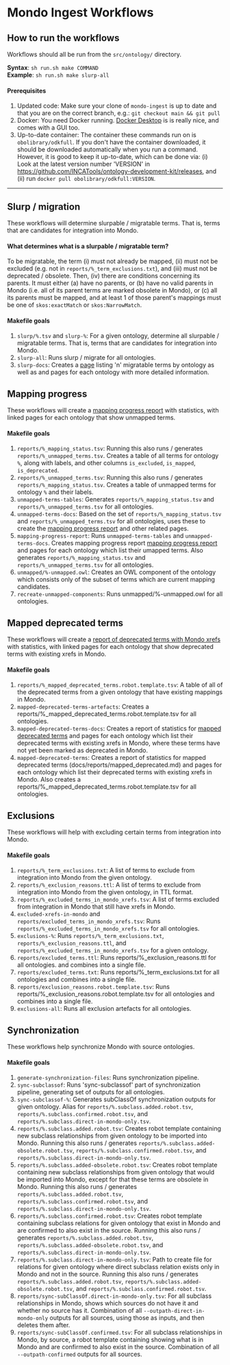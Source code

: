 # Mondo Ingest Workflows

## How to run the workflows
Workflows should all be run from the `src/ontology/` directory.  

**Syntax**: `sh run.sh make COMMAND`  
**Example**: `sh run.sh make slurp-all`

#### Prerequisites
1. Updated code: Make sure your clone of `mondo-ingest` is up to date and that you are on the correct branch, e.g.: `git checkout main && git pull`
2. Docker: You need Docker running. [Docker Desktop](https://www.docker.com/products/docker-desktop/) is is really nice, and comes with a GUI too. 
3. Up-to-date container: The container these commands run on is `obolibrary/odkfull`. If you don't have the container downloaded, it should be downloaded automatically when you run a command. However, it is good to keep it up-to-date, which can be done via: (i) Look at the latest version number 'VERSION' in https://github.com/INCATools/ontology-development-kit/releases, and (ii) run `docker pull obolibrary/odkfull:VERSION`. 

---

## Slurp / migration
These workflows will determine slurpable / migratable terms. That is, terms that are candidates for integration into 
Mondo.

#### What determines what is a slurpable / migratable term?
To be migratable, the term (i) must not already be mapped, (ii) must not be excluded (e.g. not in 
`reports/%_term_exclusions.txt`), and (iii) must not be deprecated / obsolete. Then, (iv) there are conditions 
concerning its parents. It must either (a) have no parents, or (b) have no valid parents in Mondo (i.e. all of its 
parent terms are marked obsolete in Mondo), or (c) all its parents must be mapped, and at least 1 of those parent's 
mappings must be one of `skos:exactMatch` or `skos:NarrowMatch`.  

#### Makefile goals
1. `slurp/%.tsv` and `slurp-%`: For a given ontology, determine all slurpable / migratable terms. That is, terms that 
are candidates for integration into Mondo.
2. `slurp-all`: Runs slurp / migrate for all ontologies.
3. `slurp-docs`: Creates a [page](../reports/migrate.md) listing 'n' migratable terms by ontology as well as and pages 
for each ontology with more detailed information.

## Mapping progress
These workflows will create a [mapping progress report](../reports/unmapped.md) with statistics, with linked pages for each ontology that show unmapped terms.

#### Makefile goals
1. `reports/%_mapping_status.tsv`: Running this also runs / generates  `reports/%_unmapped_terms.tsv`. Creates a table of all terms for ontology `%`, along with labels, and other columns `is_excluded`, `is_mapped`, `is_deprecated`.
2. `reports/%_unmapped_terms.tsv`: Running this also runs / generates `reports/%_mapping_status.tsv`. Creates a table of unmapped terms for ontology `%` and their labels.
3. `unmapped-terms-tables`: Generates `reports/%_mapping_status.tsv` and  `reports/%_unmapped_terms.tsv` for all ontologies.
4. `unmapped-terms-docs`: Based on the set of `reports/%_mapping_status.tsv` and  `reports/%_unmapped_terms.tsv` for all ontologies, uses these to create the [mapping progress report](../reports/unmapped.md) and other related pages. 
5. `mapping-progress-report`: Runs `unmapped-terms-tables` and `unmapped-terms-docs`. Creates mapping progress report [mapping progress report](../reports/unmapped.md) and pages for each ontology which list their umapped terms. Also generates `reports/%_mapping_status.tsv` and `reports/%_unmapped_terms.tsv` for all ontologies.
6. `unmapped/%-unmapped.owl`: Creates an OWL component of the ontology which consists only of the subset of terms which are current mapping candidates.
7. `recreate-unmapped-components`: Runs unmapped/%-unmapped.owl for all ontologies.

## Mapped deprecated terms
These workflows will create a [report of deprecated terms with Mondo xrefs](../reports/mapped_deprecated.md) with statistics, with linked pages for each ontology that show deprecated terms with existing xrefs in Mondo.

#### Makefile goals
1. `reports/%_mapped_deprecated_terms.robot.template.tsv`: A table of all of the deprecated terms from a given ontology that have existing mappings in Mondo.
2. `mapped-deprecated-terms-artefacts`: Creates a reports/%_mapped_deprecated_terms.robot.template.tsv for all ontologies.
3. `mapped-deprecated-terms-docs`: Creates a report of statistics for [mapped deprecated terms](../reports/mapped_deprecated.md) and pages for each ontology which list their deprecated terms with existing xrefs in Mondo, where these terms have not yet been marked as deprecated in Mondo.
4. `mapped-deprecated-terms`: Creates a report of statistics for mapped deprecated terms (docs/reports/mapped_deprecated.md) and pages for each ontology which list their deprecated terms with existing xrefs in Mondo. Also creates a reports/%_mapped_deprecated_terms.robot.template.tsv for all ontologies.


## Exclusions
These workflows will help with excluding certain terms from integration into Mondo.

#### Makefile goals
1. `reports/%_term_exclusions.txt`: A list of terms to exclude from integration into Mondo from the given ontology.
2. `reports/%_exclusion_reasons.ttl`: A list of terms to exclude from integration into Mondo from the given ontology, in TTL format.
3. `reports/%_excluded_terms_in_mondo_xrefs.tsv`: A list of terms excluded from integration in Mondo that still have xrefs in Mondo.
4. `excluded-xrefs-in-mondo` and `reports/excluded_terms_in_mondo_xrefs.tsv`: Runs `reports/%_excluded_terms_in_mondo_xrefs.tsv` for all ontologies.
5. `exclusions-%`: Runs `reports/%_term_exclusions.txt`, `reports/%_exclusion_reasons.ttl`, and `reports/%_excluded_terms_in_mondo_xrefs.tsv` for a given ontology.
6. `reports/excluded_terms.ttl`: Runs reports/%_exclusion_reasons.ttl for all ontologies. and combines into a single file.
7. `reports/excluded_terms.txt`: Runs reports/%_term_exclusions.txt for all ontologies and combines into a single file.
8. `reports/exclusion_reasons.robot.template.tsv`: Runs reports/%_exclusion_reasons.robot.template.tsv for all ontologies and combines into a single file. 
9. `exclusions-all`: Runs all exclusion artefacts for all ontologies.

## Synchronization
These workflows help synchronize Mondo with source ontologies.

#### Makefile goals
1. `generate-synchronization-files`: Runs synchronization pipeline.
2. `sync-subclassof`: Runs 'sync-subclassof' part of synchronization pipeline, generating set of outputs for all ontologies.
3. `sync-subclassof-%`: Generates subClassOf synchronization outputs for given ontology. Alias for `reports/%.subclass.added.robot.tsv`, `reports/%.subclass.confirmed.robot.tsv`, and `reports/%.subclass.direct-in-mondo-only.tsv`.
4. `reports/%.subclass.added.robot.tsv`: Creates robot template containing new subclass relationships from given ontology to be imported into Mondo. Running this also runs / generates `reports/%.subclass.added-obsolete.robot.tsv`, `reports/%.subclass.confirmed.robot.tsv`, and `reports/%.subclass.direct-in-mondo-only.tsv`.
5. `reports/%.subclass.added-obsolete.robot.tsv`: Creates robot template containing new subclass relationships from given ontology that would be imported into Mondo, except for that these terms are obsolete in Mondo. Running this also runs / generates `reports/%.subclass.added.robot.tsv`, `reports/%.subclass.confirmed.robot.tsv`, and `reports/%.subclass.direct-in-mondo-only.tsv`.
6. `reports/%.subclass.confirmed.robot.tsv`: Creates robot template containing subclass relations for given ontology that exist in Mondo and are confirmed to also exist in the source. Running this also runs / generates `reports/%.subclass.added.robot.tsv`, `reports/%.subclass.added-obsolete.robot.tsv`, and `reports/%.subclass.direct-in-mondo-only.tsv`.
7. `reports/%.subclass.direct-in-mondo-only.tsv`: Path to create file for relations for given ontology where direct subclass relation exists only in Mondo and not in the source. Running this also runs / generates `reports/%.subclass.added.robot.tsv`, `reports/%.subclass.added-obsolete.robot.tsv`, and `reports/%.subclass.confirmed.robot.tsv`.
8. `reports/sync-subClassOf.direct-in-mondo-only.tsv`: For all subclass relationships in Mondo, shows which sources do not have it and whether no source has it. Combination of all `--outpath-direct-in-mondo-only` outputs for all sources, using those as inputs, and then deletes them after.
9. `reports/sync-subClassOf.confirmed.tsv`: For all subclass relationships in Mondo, by source, a robot template containing showing what is in Mondo and are confirmed to also exist in the source. Combination of all `--outpath-confirmed` outputs for all sources.
